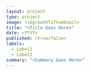 ```yaml
---
layout: project
type: project
image: <img/pathToThumbnail>
title: "<Title Goes Here>"
date: <YYYY>
published: <true/false>
labels:
  - Label1
  - Label2
summary: "<Summary Goes Here>"
---
```


[//]: # (Image Goes Here!)
[//]: # (Content Goes Here!)
[//]: # ({% gist <GistIDGoesHere> %})
[//]: # (Source: <a href="LinkToSourceCode">SourceCodeGoesHere</a>)